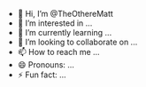 - 👋 Hi, I’m @TheOthereMatt
- 👀 I’m interested in ...
- 🌱 I’m currently learning ...
- 💞️ I’m looking to collaborate on ...
- 📫 How to reach me ...
- 😄 Pronouns: ...
- ⚡ Fun fact: ...

<!---
TheOthereMatt/TheOthereMatt is a ✨ special ✨ repository because its `README.md` (this file) appears on your GitHub profile.
You can click the Preview link to take a look at your changes.
--->
